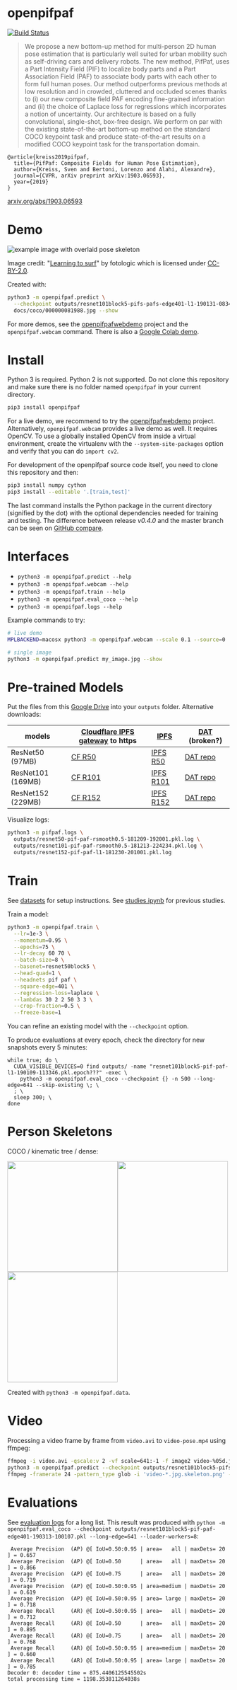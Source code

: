 # openpifpaf

[![Build Status](https://travis-ci.org/vita-epfl/openpifpaf.svg?branch=master)](https://travis-ci.org/vita-epfl/openpifpaf)

> We propose a new bottom-up method for multi-person 2D human pose
> estimation that is particularly well suited for urban mobility such as self-driving cars
> and delivery robots. The new method, PifPaf, uses a Part Intensity Field (PIF) to
> localize body parts and a Part Association Field (PAF) to associate body parts with each other to form
> full human poses.
> Our method outperforms previous methods at low resolution and in crowded,
> cluttered and occluded scenes
> thanks to (i) our new composite field PAF encoding fine-grained information and (ii) the choice of Laplace loss for regressions which incorporates a notion of uncertainty.
> Our architecture is based on a fully
> convolutional, single-shot, box-free design.
> We perform on par with the existing
> state-of-the-art bottom-up method on the standard COCO keypoint task
> and produce state-of-the-art results on a modified COCO keypoint task for
> the transportation domain.


```
@article{kreiss2019pifpaf,
  title={PifPaf: Composite Fields for Human Pose Estimation},
  author={Kreiss, Sven and Bertoni, Lorenzo and Alahi, Alexandre},
  journal={CVPR, arXiv preprint arXiv:1903.06593},
  year={2019}
}
```

[arxiv.org/abs/1903.06593](https://arxiv.org/abs/1903.06593)


# Demo

![example image with overlaid pose skeleton](docs/coco/000000081988.jpg.skeleton.png)

Image credit: "[Learning to surf](https://www.flickr.com/photos/fotologic/6038911779/in/photostream/)" by fotologic which is licensed under [CC-BY-2.0].


Created with:

```sh
python3 -m openpifpaf.predict \
  --checkpoint outputs/resnet101block5-pifs-pafs-edge401-l1-190131-083451.pkl \
  docs/coco/000000081988.jpg --show
```

For more demos, see the
[openpifpafwebdemo](https://github.com/vita-epfl/openpifpafwebdemo) project and
the `openpifpaf.webcam` command.
There is also a [Google Colab demo](https://colab.research.google.com/drive/1H8T4ZE6wc0A9xJE4oGnhgHpUpAH5HL7W).


# Install

Python 3 is required. Python 2 is not supported.
Do not clone this repository
and make sure there is no folder named `openpifpaf` in your current directory.

```sh
pip3 install openpifpaf
```

For a live demo, we recommend to try the
[openpifpafwebdemo](https://github.com/vita-epfl/openpifpafwebdemo) project.
Alternatively, `openpifpaf.webcam` provides a live demo as well.
It requires OpenCV. To use a globally installed
OpenCV from inside a virtual environment, create the virtualenv with the
`--system-site-packages` option and verify that you can do `import cv2`.

For development of the openpifpaf source code itself, you need to clone this repository and then:

```sh
pip3 install numpy cython
pip3 install --editable '.[train,test]'
```

The last command installs the Python package in the current directory
(signified by the dot) with the optional dependencies needed for training and
testing. The difference between release _v0.4.0_ and the master branch can be seen on
[GitHub compare](https://github.com/vita-epfl/openpifpaf/compare/v0.4.0...master).


# Interfaces

* `python3 -m openpifpaf.predict --help`
* `python3 -m openpifpaf.webcam --help`
* `python3 -m openpifpaf.train --help`
* `python3 -m openpifpaf.eval_coco --help`
* `python3 -m openpifpaf.logs --help`

Example commands to try:

```sh
# live demo
MPLBACKEND=macosx python3 -m openpifpaf.webcam --scale 0.1 --source=0

# single image
python3 -m openpifpaf.predict my_image.jpg --show
```


# Pre-trained Models

Put the files from this
[Google Drive](https://drive.google.com/drive/folders/1v8UNDjZbqeMZY64T33tSDOq1jtcBJBy7?usp=sharing>)
into your `outputs` folder.
Alternative downloads:

| models            | [Cloudflare IPFS gateway] to https | [IPFS]      | [DAT] (broken?) |
|-------------------|------------------------------------|-------------|-----------------|
| ResNet50 (97MB)   | [CF R50]                           | [IPFS R50]  | [DAT repo]      |
| ResNet101 (169MB) | [CF R101]                          | [IPFS R101] | [DAT repo]      |
| ResNet152 (229MB) | [CF R152]                          | [IPFS R152] | [DAT repo]      |

[Cloudflare IPFS gateway]: https://blog.cloudflare.com/distributed-web-gateway/
[IPFS]: https://ipfs.io/
[DAT]: https://datproject.org/
[CF R50]: https://cloudflare-ipfs.com/ipfs/QmVySuAqA2MMMPDHM1p4wLpNo93FPsZC21nApUdsqX7uDB
[IPFS R50]: ipfs://QmVySuAqA2MMMPDHM1p4wLpNo93FPsZC21nApUdsqX7uDB
[CF R101]: https://cloudflare-ipfs.com/ipfs/QmdmrxTRnDucpkEQhPY9bKFcP5sb9cqRZKPC7tGKWkfqJw
[IPFS R101]: ipfs://QmdmrxTRnDucpkEQhPY9bKFcP5sb9cqRZKPC7tGKWkfqJw
[CF R152]: https://cloudflare-ipfs.com/ipfs/QmPhJVjt3jw9q6bpKQgvuN2aszcwSBFYszyU9Lkeg9pPZu
[IPFS R152]: ipfs://QmPhJVjt3jw9q6bpKQgvuN2aszcwSBFYszyU9Lkeg9pPZu
[DAT repo]: dat://339c3ba0e0cc7e1dd3d3d6d2241004fda7ceabb36d17216027da87d48fd3ece8


Visualize logs:

```sh
python3 -m pifpaf.logs \
  outputs/resnet50-pif-paf-rsmooth0.5-181209-192001.pkl.log \
  outputs/resnet101-pif-paf-rsmooth0.5-181213-224234.pkl.log \
  outputs/resnet152-pif-paf-l1-181230-201001.pkl.log
```


# Train

See [datasets](docs/datasets.md) for setup instructions.
See [studies.ipynb](docs/studies.ipynb) for previous studies.

Train a model:

```sh
python3 -m openpifpaf.train \
  --lr=1e-3 \
  --momentum=0.95 \
  --epochs=75 \
  --lr-decay 60 70 \
  --batch-size=8 \
  --basenet=resnet50block5 \
  --head-quad=1 \
  --headnets pif paf \
  --square-edge=401 \
  --regression-loss=laplace \
  --lambdas 30 2 2 50 3 3 \
  --crop-fraction=0.5 \
  --freeze-base=1
```

You can refine an existing model with the `--checkpoint` option.

To produce evaluations at every epoch, check the directory for new
snapshots every 5 minutes:

```
while true; do \
  CUDA_VISIBLE_DEVICES=0 find outputs/ -name "resnet101block5-pif-paf-l1-190109-113346.pkl.epoch???" -exec \
    python3 -m openpifpaf.eval_coco --checkpoint {} -n 500 --long-edge=641 --skip-existing \; \
  ; \
  sleep 300; \
done
```


# Person Skeletons

COCO / kinematic tree / dense:

<img src="docs/skeleton_coco.png" height="250" /><img src="docs/skeleton_kinematic_tree.png" height="250" /><img src="docs/skeleton_dense.png" height="250" />

Created with `python3 -m openpifpaf.data`.


# Video

Processing a video frame by frame from `video.avi` to `video-pose.mp4` using ffmpeg:

```sh
ffmpeg -i video.avi -qscale:v 2 -vf scale=641:-1 -f image2 video-%05d.jpg
python3 -m openpifpaf.predict --checkpoint outputs/resnet101block5-pifs-pafs-edge401-l1-190213-100439.pkl video-*0.jpg
ffmpeg -framerate 24 -pattern_type glob -i 'video-*.jpg.skeleton.png' -vf scale=640:-1 -c:v libx264 -pix_fmt yuv420p video-pose.mp4
```


# Evaluations

See [evaluation logs](docs/eval_logs.md) for a long list.
This result was produced with `python -m openpifpaf.eval_coco --checkpoint outputs/resnet101block5-pif-paf-edge401-190313-100107.pkl --long-edge=641 --loader-workers=8`:

```
 Average Precision  (AP) @[ IoU=0.50:0.95 | area=   all | maxDets= 20 ] = 0.657
 Average Precision  (AP) @[ IoU=0.50      | area=   all | maxDets= 20 ] = 0.866
 Average Precision  (AP) @[ IoU=0.75      | area=   all | maxDets= 20 ] = 0.719
 Average Precision  (AP) @[ IoU=0.50:0.95 | area=medium | maxDets= 20 ] = 0.619
 Average Precision  (AP) @[ IoU=0.50:0.95 | area= large | maxDets= 20 ] = 0.718
 Average Recall     (AR) @[ IoU=0.50:0.95 | area=   all | maxDets= 20 ] = 0.712
 Average Recall     (AR) @[ IoU=0.50      | area=   all | maxDets= 20 ] = 0.895
 Average Recall     (AR) @[ IoU=0.75      | area=   all | maxDets= 20 ] = 0.768
 Average Recall     (AR) @[ IoU=0.50:0.95 | area=medium | maxDets= 20 ] = 0.660
 Average Recall     (AR) @[ IoU=0.50:0.95 | area= large | maxDets= 20 ] = 0.785
Decoder 0: decoder time = 875.4406125545502s
total processing time = 1198.353811264038s
```


[CC-BY-2.0]: https://creativecommons.org/licenses/by/2.0/
